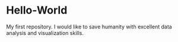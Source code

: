 # Hello-World
My first repository. 
I would like to save humanity with excellent data analysis and visualization skills. 
